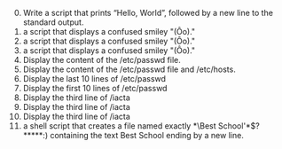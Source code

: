 0. Write a script that prints “Hello, World”, followed by a new line to the standard output.
1. a script that displays a confused smiley "(Ôo)." 
1. a script that displays a confused smiley "(Ôo)." 
1. a script that displays a confused smiley "(Ôo)." 
2. Display the content of the /etc/passwd file.
3. Display the content of the /etc/passwd file and /etc/hosts.
4. Display the last 10 lines of /etc/passwd
5. Display the first 10 lines of /etc/passwd
6. Display the third line of /iacta
6. Display the third line of /iacta
6. Display the third line of /iacta
7. a shell script that creates a file named exactly \*\\Best School'\*$?*****:) containing the text Best School ending by a new line.

